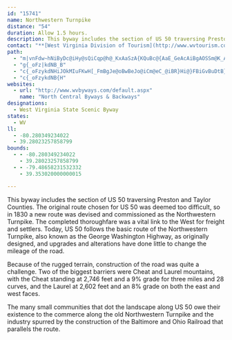 ```yaml
---
id: "15741"
name: Northwestern Turnpike
distance: "54"
duration: Allow 1.5 hours.
description: This byway includes the section of US 50 traversing Preston and Taylor Counties.
contact: "**[West Virginia Division of Tourism](http://www.wvtourism.com)**  \r\n 800-225-5982  \r\n\r\n"
path:
  - "m|vnFdw~hNiByDc@iHy@sQiCqp@h@_KxAaSzA{KQuBc@{AaE_GeAcAiBgAOSSm@K_AiBiJYyB}EyHcA_Au@mA]wCQ}FsAaEuEgJyAkD{@uDkBkEkBsFOo@[wC@gBXeCbBgDnAsAlAy@rEeC~B{AbAcBl@{AZyAHsBQyEkDwVe@mBgA_C_AuAaNaKmByB{AyCm@kBy@yDYcB[w@w@m@eC_AaAeAe@_AUmBNqDIgAa@y@mByAc@m@i@{AUqADsBbAgKHaBi@eAuDsCo@aA[}@OqARkKMwAy@aD[sDp@aHByDo@eCs@{AmCmCyEsDUYc@gASuAk@cUSaD{Mqw@SkC?oCb@aPOyBcDoOUsC?{@TwBzJse@Hy@?s@Iw@w@aCuH{Hw@mAUk@_@{CgByHmAsG[aCqA{RFiOLmCj@mEIqBcFePe@kAmAmAkMmJiAmAmCkFmJuMw@sA[_Am@oCoBmMUy@gB{CuAcB_@gACaABsBIs@cB}Gy@}Fa@gGCoLSsDY}CoAuHiAqBw@s@uDgCc@g@_@kAMsA[{AcAqA_A_Ae@k@Oe@cAgFKyA?cBIw@WuB[eBiQec@eBsJe@eBWa@i@e@sBkAyCgAyCg@iAs@}@_AcBmD_B_CsEgDsA_BqJqPsA}De@gCi@yJdA{DNgAb@eGX{A^_AnAyAnBgBp@cAn@aCNuCIe@gFmLqJkUe@sBMkCKy@kKy]o@s@mBeA]]Q_@?iAP}A`DaP?i@uAiXWwBy@qNMyAkDuIe@sCsDup@g@gDk@cCcAgCiBsCcB{AwBsAqBq@kKsAqFkAiCeAwFgD{M{NqWyYuAqBaBuCkAsCw@yBuAoFi@_E_@mDi@_MMs\\RgBd@oAlAiBfC}@~CR`Fp@`Hp@t@KlCmBt@mAfByHrEwPxDgJb@qCCqLVka@w@wDcGqUqAmCk@s@mDeDiBaCcDqQu@_FMeCH{DRkB^aB~Nee@d@eBnBoJh@eBbAuBhAwAfDaChAgAt@oAx@{B^qBxFid@H_BEkDOmBOy@sCoIi@sD[oGrDygADqCUeFc@iCo@gB_BkBcCyAcBsBy@aC_@wCDeCh@uCjLwWd@_CHuCIoAQ}@{@qBeG_HwDuHg@yAa@mCa@aK`@mD~C}QL_CW_DkDqR]wBUcDEgKJ_ENsAHa@x@oArHcGb@i@r@gEbAiDx@gBdAeBrBkBnAa@pGQnQ_CbCGnJqCtBGn@QrBeCbAgBJe@LaFJy@l@uB~AmE^_A|EaH|AmCCw@_@a@gD@kA_@c@Yo@g@e@s@CeAb@}Cr@mBnCoGLk@@g@Ie@oBuHCwAH{@ZsAlA_AXg@N}@n@qObBmIHsFE_BmDeVGw@B_Bb@aGHeFOg@a@g@o@S[?s@TcDvByA`@cDDkKk@s@U_FcFsAcDSkA?aBXs@n@iAxA{Dx@aA|@e@bHc@b@Uh@_ATyACq@[aBsFwSOmBH}B\\aBp@qAh@m@pI{Ej@eAHaBiAaGYu@sCsEe@aA_@mBIy@?uCj@aRWyK[oCkBsHyB{OCy@DsCjI__@By@CsAS_AYe@eD_E}C{EwF}NqByHuCgNoAiD]yAQeAO_DFaBVyAt@aBfAiA~@sA^aAx@yE^kA~@sBzAaBrJyIxPuL~A{AjJcRh@qBT{DDyEo@{M?yBbAqTH{Id@aEDqAEq@YiA_B}Di@mBUaB?mGM}AsDkQR{B@w@a@cKDoATaA|@yB`@q@n@s@vBuA|FeClAy@Ps@N{BK}d@b@gChByEX{ANsCEqADsD^oChFaSVyANsBDaHE_AYgCy@eDe@kAmD}GkBeCgBeBkCuBiCcBiEuB_GqB{@s@aF}EyA}CuAgEY_B?{@n@sCxB_HRaAJeBDuGLyBlAmGJaCEqA}@mG{@_E}BoHsCoK_@sDIsANeKCgCkAuPOsASm@[s@gBeCSaAFy@d@cAbBuAbEqBhA{@XsA?}@oAiDOkB@w@Lm@n@gAxAaBb@eAZsCbA}BrAu@bDyA`AQ`DKrEoB`CK~@M^c@DoAs@eFAyAbB}Tf@_E`BaDd@yD\\{@^eBI}@]m@{BmBg@MuBEo@_@y@eAiAs@mAWcAm@yFmF_BuCMi@Oy@^kLRq@`@YjEyAl@s@JyAT{JIk@iFuGsAw@yC_AqDo@k@m@w@qC[e@{@YeFWm@c@Ge@D_@lDeGPaA~@aJh@c@lBIh@WXk@X{AtAeEl@_CjBmE|@iCXqB?_CJg@|@kBCcCL]hCmBXm@TyBRMN@LXq@tEOn@m@f@Qj@@bAGbAS~@OtBBhANRVKfAkDbEiGr@yBr@kAz@u@|AeEh@k@tAM|AJvD?rDe@`Am@`AqAbByC~CoLhBcLrCyFVsA?sILuAzD{Np@qCVgBh@gPhCmi@|By[FgCAyCOsEc@yDyFcVi@mEIsB?yBZyU_@qCeB{G}AgEoB_HoAyBsQkVuF_Mw@uCMgAEkAD_Dd@aEvBgHrA{CfJmPlAmD~AaDfDmFnCeDlBgDXw@zAcHl@eBxAgA|QiKdCiChBgCrAuCzIuUvNef@zAgD`IaNhE{DtDkBjDsAjB[dK@l@H~Ab@~EnBfEzBdGtFl@b@pBf@h@?hAMr@SvAw@lKsGhByArBsCxBuDlEyGX_ADm@?q@O{@sBaHm@_BeCkFiDiF}AgE]yAa@yCIaAmAeGQ{Du@wB[yAQmDDMC]W{@YyCDw@\\oACkAMYuA_AQs@C_Bc@y@e@Yc@m@IyCKWc@YgCOUKk@m@s@yED_CKm@MQ[Mc@FiDjAo@I]i@GYCy@d@_C?q@Sy@k@y@M_@Ea@BeCT_A^a@vB}Ad@o@h@kAD]Ei@I]gBaBa@q@Y{ABeA^aAVc@`CaCTe@HgAE_@eA_CG}AOgAe@s@iAs@Sk@?kANiBEcAIU_B_BI_@?qAKu@Ok@aAmBy@gD_C_C}DmGu@{@qG_Fo@w@mB_D_ASiBGmBsAgDgBcJeDu@_@y@s@wByCyAmE{L_WcBwFeEqWaFw]uKkz@WqA_@sAeAgCeAmBgW}a@cAmC}I{k@WaBQ{CCuARoDT_CbBsJNgB?kAIoAiB{O?mAb@gD?eCOmAiByFSqAO{AI{FOwBsAwH[qEDeFXcJFgN"
  - "g{_oFz|kdNB_B"
  - "c{_oFzykdNHiJOkMIuFKwH[_FmBgJe@oBwBeJo@iCm@eC_@iBR}Hi@}FBiGvBuDtB}AROzGaFlEuBlDoBlAmBTuBUmJ~AsGzBqGz@aC~AkD\\w@pAuDlByLpEu]t@eGl@{FDWjA}FFK"
  - "c{_oFzykdNB{H"
websites:
  - url: "http://www.wvbyways.com/default.aspx"
    name: "North Central Byways & Backways"
designations:
  - West Virginia State Scenic Byway
states:
  - WV
ll:
  - -80.280349234022
  - 39.28023257858799
bounds:
  - - -80.280349234022
    - 39.28023257858799
  - - -79.48658231532332
    - 39.353020000000015

---
```


This byway includes the section of US 50 traversing Preston and Taylor Counties. The original route chosen for US 50 was deemed too difficult, so in 1830 a new route was devised and commissioned as the Northwestern Turnpike. The completed thoroughfare was a vital link to the West for freight and settlers. Today, US 50 follows the basic route of the Northwestern Turnpike, also known as the George Washington Highway, as originally designed, and upgrades and alterations have done little to change the mileage of the road.

Because of the rugged terrain, construction of the road was quite a challenge. Two of the biggest barriers were Cheat and Laurel mountains, with the Cheat standing at 2,746 feet and a 9% grade for three miles and 28 curves, and the Laurel at 2,602 feet and an 8% grade on both the east and west faces.

The many small communities that dot the landscape along US 50 owe their existence to the commerce along the old Northwestern Turnpike and the industry spurred by the construction of the Baltimore and Ohio Railroad that parallels the route.
